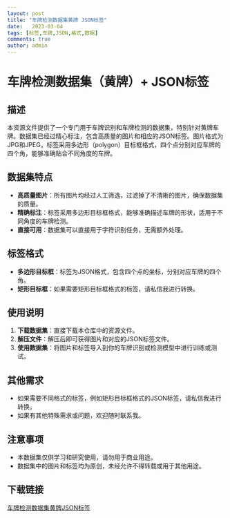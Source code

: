 ```yaml
---
layout: post
title: "车牌检测数据集黄牌 JSON标签"
date:   2023-03-04
tags: [标签,车牌,JSON,格式,数据]
comments: true
author: admin
---
```

# 车牌检测数据集（黄牌）+ JSON标签

## 描述

本资源文件提供了一个专门用于车牌识别和车牌检测的数据集，特别针对黄牌车牌。数据集已经过精心标注，包含高质量的图片和相应的JSON标签。图片格式为JPG和JPEG，标签采用多边形（polygon）目标框格式，四个点分别对应车牌的四个角，能够准确贴合不同角度的车牌。

## 数据集特点

- **高质量图片**：所有图片均经过人工筛选，过滤掉了不清晰的图片，确保数据集的质量。
- **精确标注**：标签采用多边形目标框格式，能够准确描述车牌的形状，适用于不同角度的车牌检测。
- **直接可用**：数据集可以直接用于字符识别任务，无需额外处理。

## 标签格式

- **多边形目标框**：标签为JSON格式，包含四个点的坐标，分别对应车牌的四个角。
- **矩形目标框**：如果需要矩形目标框格式的标签，请私信我进行转换。

## 使用说明

1. **下载数据集**：直接下载本仓库中的资源文件。
2. **解压文件**：解压后即可获得图片和对应的JSON标签文件。
3. **使用数据集**：将图片和标签导入到你的车牌识别或检测模型中进行训练或测试。

## 其他需求

- 如果需要不同格式的标签，例如矩形目标框格式的JSON标签，请私信我进行转换。
- 如果有其他特殊需求或问题，欢迎随时联系我。

## 注意事项

- 本数据集仅供学习和研究使用，请勿用于商业用途。
- 数据集中的图片和标签均为原创，未经允许不得转载或用于其他用途。

## 下载链接

[车牌检测数据集黄牌JSON标签](https://pan.quark.cn/s/ceab1e32c40d)